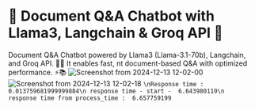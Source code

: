 # 🚀 Document Q&A Chatbot with Llama3, Langchain & Groq API 🧠
Document Q&A Chatbot powered by Llama3 (Llama-3.1-70b), Langchain, and Groq API. 🤖💬 It enables fast, 
nt document-based Q&A with optimized performance. ⚡📚
![Screenshot from 2024-12-13 12-02-00](https://github.com/user-attachments/assets/431a8d54-25bd-4af7-9681-36023129785e)
![Screenshot from 2024-12-13 12-02-18](https://github.com/user-attachments/assets/199bf9da-c386-42da-b608-b18130f94357)
`\nResponse time :  0.013759681999999884\n
response time - start -  6.643980119\n 
response time from process_time :  6.657759199`
